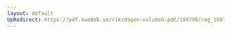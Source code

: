 ```yaml
---
layout: default
UpRedirect: https://pdf.swedeb.se/riksdagen-volumeG-pdf/199798/reg_199798/reg_199798_0290.pdf
---
```

